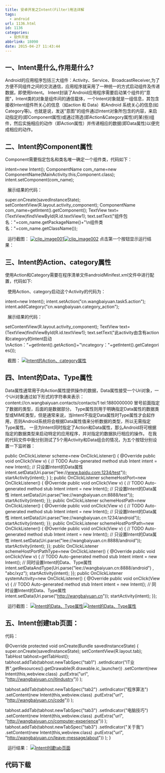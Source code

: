 ```yaml
---
title: 安卓开发之Intent(Filter)用法详解
tags:
  - android
url: 1136.html
id: 1136
categories:
  - 软件开发
abbrlink: 18090
date: 2015-04-27 11:43:44
---
```


一、Intent是什么,作用是什么?
------------------

Android的应用程序包括三大组件：Activity、Service、BroadcastReceiver,为了方便不同组件之间的交流通信，应用程序就采用了一种统一的方式启动组件及传递数据，即使用Intent。 Intent封装了Android应用程序需要启动某个组件的"意图"，Intent类的对象是组件间的通信载体，一个Intent对象就是一组信息，其包含接收Intent组件所关心的信息（如action 和 Data）和Android 系统关心的信息(如Category等)。也就是说，发送"意图"的组件通过Intent对象所包含的内容，来启动指定的(即Component属性)或通过筛选(即Action&Category属性)的某(些)组件，然后实施相应的动作（即Action属性）并传递相应的数据(即Data属性)以便完成相应的动作。

二、Intent的Component属性
--------------------

Component需要指定包名和类名唯一确定一个组件类，代码如下：

intent=new Intent();
ComponentName com_name=new ComponentName(MainActivity.this,Component.class);
intent.setComponent(com_name);

  展示结果的代码：

super.onCreate(savedInstanceState);
setContentView(R.layout.activity_component);
ComponentName com_name=getIntent().getComponent();
TextView text=(TextView)findViewById(R.id.textView1);
text.setText("组件包名："+com\_name.getPackageName()+"\\n组件类名："+com\_name.getClassName());

  运行截图： [![clip_image001](http://wangbaiyuan.cn/wp-content/uploads/2015/04/clip_image001_thumb.png "clip_image001")![clip_image002](http://wangbaiyuan.cn/wp-content/uploads/2015/04/clip_image002_thumb.png "clip_image002")](http://wangbaiyuan.cn/wp-content/uploads/2015/04/clip_image001.png) 点击第一个按钮显示运行结果：  

三、Intent的Action、category属性
--------------------------

使用Action和Category需要在程序清单文件androidMinifest.xml文件中进行配置，代码如下:

<activity
android:name=".Action">
<intent-filter>
<action android:name="cn.wangbaiyuan.task5.action" />
<category android:name="android.intent.category.DEFAULT" />

<category android:name="cn.wangbaiyuan.category_action" />
</intent-filter>
</activity>

  使用Action、category启动这个Activity的代码为：

intent=new Intent();
intent.setAction("cn.wangbaiyuan.task5.action");
intent.addCategory("cn.wangbaiyuan.category_action");

  展示结果的代码：

setContentView(R.layout.activity_component);
TextView text=(TextView)findViewById(R.id.textView1);
text.setText("此activity由含有action和category的intent启动\\nAction："+getIntent().getAction()+"\\ncategory："+getIntent().getCategories());

  截图： [![Intent的Action、category属性](http://wangbaiyuan.cn/wp-content/uploads/2015/04/clip_image003_thumb.png "Intent的Action、category属性")](http://wangbaiyuan.cn/wp-content/uploads/2015/04/clip_image003.png)

四、Intent的Data、Type属性
--------------------

Data属性通常用于向Action属性提供操作的数据，Data属性接受一个Uri对象，一个Uri对象通过如下形式的字符串来表示： content://cn.wangbaiyuan.contacts/contacts/1 tel:1880000000 冒号前面指定了数据的类型，后面的是数据部分。 Type属性则用于明确指定Data属性的数据类型或MIME类型，但是通常来说，当Intent不指定Data属性时Type属性才会起作用，否则Android系统将会根据Data属性值来分析数据的类型，所以无需指定Type属性。 一旦为Intent同时指定了Action和Data属性，那么Android将可根据指定的数据类型来启动特定的应用程序，并对指定的数据执行相应的操作。 在我的代码文件中我分别测试了5个用Activity和Data组合的情况，为五个按钮分别设置一下监听器：

public OnClickListener scheme=new OnClickListener() {
@Override
public void onClick(View v) {
// TODO Auto-generated method stub
Intent intent = new Intent();
// 只设置Intent的Data属性
intent.setData(Uri.parse("lee://www.baidu.com:1234/test"));
startActivity(intent);
}
};
public OnClickListener schemeHostPort=new OnClickListener() {
@Override
public void onClick(View v) {
// TODO Auto-generated method stub
Intent intent = new Intent();
// 只设置Intent的Data属性
intent.setData(Uri.parse("lee://wangbaiyuan.cn:8888/test"));
startActivity(intent);
}};
public OnClickListener schemeHostPath=new OnClickListener() {
@Override
public void onClick(View v) {
// TODO Auto-generated method stub
Intent intent = new Intent();
// 只设置Intent的Data属性
intent.setData(Uri.parse("lee://wangbaiyuan.cn:1234/android"));
startActivity(intent);
}};
public OnClickListener schemeHostPortPath=new OnClickListener() {
@Override
public void onClick(View v) {
// TODO Auto-generated method stub
Intent intent = new Intent();
// 只设置Intent的Data属性
intent.setData(Uri.parse("lee://wangbaiyuan.cn:8888/android"));
startActivity(intent);
}};
public OnClickListener schemeHostPortPathType=new OnClickListener() {
@Override
public void onClick(View v) {
// TODO Auto-generated method stub
Intent intent = new Intent();
// 同时设置Intent的Data、Type属性
intent.setDataAndType(Uri.parse("lee://wangbaiyuan.cn:8888/android")
, "abc/xyz");
startActivity(intent);
}};
public OnClickListener systemActivity=new OnClickListener() {
@Override
public void onClick(View v) {
// TODO Auto-generated method stub
Intent intent = new Intent();
// 同时设置Intent的Data、Type属性
intent.setData(Uri.parse("http://wangbaiyuan.cn"));
startActivity(intent);
}};

  运行截图： [![Intent的Data、Type属性](http://wangbaiyuan.cn/wp-content/uploads/2015/04/clip_image005_thumb.jpg "Intent的Data、Type属性")](http://wangbaiyuan.cn/wp-content/uploads/2015/04/clip_image005.jpg)[![Intent的Data、Type属性](http://wangbaiyuan.cn/wp-content/uploads/2015/04/clip_image007_thumb.jpg "Intent的Data、Type属性")](http://wangbaiyuan.cn/wp-content/uploads/2015/04/clip_image007.jpg)  

五、Intent创建tab页面：
----------------

代码：

@Override
protected void onCreate(Bundle savedInstanceState) {
super.onCreate(savedInstanceState);
setContentView(R.layout.tab);
TabHost tabhost=getTabHost();
tabhost.addTab(tabhost.newTabSpec("tab1")
.setIndicator("IT业界",getResources().getDrawable(R.drawable.ic_launcher))
.setContent(new Intent(this,webview.class)
.putExtra("url", "http://wangbaiyuan.cn/itindustry"))
);

tabhost.addTab(tabhost.newTabSpec("tab2")
.setIndicator("程序算法")
.setContent(new Intent(this,webview.class)
.putExtra("url", "http://wangbaiyuan.cn/code"))
);

tabhost.addTab(tabhost.newTabSpec("tab3")
.setIndicator("电脑技巧")
.setContent(new Intent(this,webview.class)
.putExtra("url", "http://wangbaiyuan.cn/computer-experience"))
);
tabhost.addTab(tabhost.newTabSpec("tab3")
.setIndicator("关于我")
.setContent(new Intent(this,webview.class)
.putExtra("url", "http://wangbaiyuan.cn/leave-message/about"))
);
}

  运行结果： [![Intent创建tab页面](http://wangbaiyuan.cn/wp-content/uploads/2015/04/image_thumb9.png "Intent创建tab页面")](http://wangbaiyuan.cn/wp-content/uploads/2015/04/image9.png)  

代码下载
----